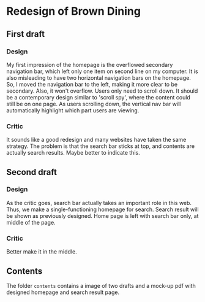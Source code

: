 # Redesign of Brown Dining

## First draft
### Design
My first impression of the homepage is the overflowed secondary
navigation bar, which left only one item on second line on my
computer. It is also misleading to have two horizontal navigation
bars on the homepage. So, I moved the navigation bar to the left,
making it more clear to be secondary. Also, it won't overflow. 
Users only need to scroll down. It should be a contemporary design
similar to 'scroll spy', where the content could still be on one page.
As users scrolling down, the vertical nav bar will automatically highlight
which part users are viewing.

### Critic
It sounds like a good redesign and many websites have taken the same
strategy. The problem is that the search bar sticks at top, and 
contents are actually search results. Maybe better to indicate this.

## Second draft
### Design
As the critic goes, search bar actually takes an important role in 
this web. Thus, we make a single-functioning homepage for search.
Search result will be shown as previously designed. Home page is left
with search bar only, at middle of the page.


### Critic
Better make it in the middle.

## Contents
The folder ``contents`` contains a image of two drafts and a mock-up
pdf with designed homepage and search result page.